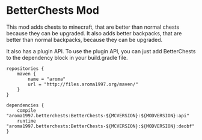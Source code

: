 # BetterChests Mod
This mod adds chests to minecraft, that are better than normal chests because they can be upgraded. It also adds better backpacks, that are better than normal backpacks, because they can be upgraded.

It also has a plugin API. To use the plugin API, you can just add BetterChests to the dependency block in your build.gradle file.
```
repositories {
	maven {
		name = "aroma"
		url = "http://files.aroma1997.org/maven/"
	}
}

dependencies {
	compile "aroma1997.betterchests:BetterChests-${MCVERSION}:${MODVERSION}:api"
	runtime "aroma1997.betterchests:BetterChests-${MCVERSION}:${MODVERSION}:deobf"
}
```